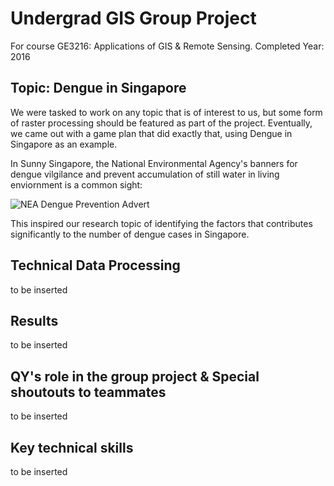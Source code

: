 # Undergrad GIS Group Project

For course GE3216: Applications of GIS & Remote Sensing. Completed Year: 2016

## Topic: Dengue in Singapore

We were tasked to work on any topic that is of interest to us, but some form of raster processing should be featured as part of the project. Eventually, we came out with a game plan that did exactly that, using Dengue in Singapore as an example. 

In Sunny Singapore, the National Environmental Agency's banners for dengue vilgilance and prevent accumulation of still water in living enviornment is a common sight:

![NEA Dengue Prevention Advert](https://www.cgs.gov.sg/images/Block%20Dengue/Resources/h284185_nea_national_dengue_a4sz.jpg)

This inspired our research topic of identifying the factors that contributes significantly to the number of dengue cases in Singapore. 


## Technical Data Processing

to be inserted

## Results 

to be inserted 

## QY's role in the group project & Special shoutouts to teammates 

to be inserted 


## Key technical skills 

to be inserted 



